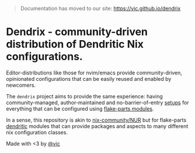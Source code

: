 > Documentation has moved to our site: https://vic.github.io/dendrix

# Dendrix - community-driven distribution of Dendritic Nix configurations.

Editor-distributions like those for nvim/emacs provide community-driven, opinionated configurations that can be easily reused and enabled by newcomers.

The `dendrix` project aims to provide the same experience: having community-managed, author-maintained and no-barrier-of-entry [setups](https://vic.github.io/dendrix/Dendrix-Layers.html) for everything that can be configured using [flake-parts modules](https://flake.parts/options/flake-parts-modules.html).

In a sense, this repository is akin to [nix-community/NUR](https://github.com/nix-community/NUR) but for flake-parts [dendritic](https://vic.github.io/dendrix/Dendritic.html) modules that can provide packages and aspects to many different nix configuration classes.

Made with <3 by [@vic](https://github.com/vic)
